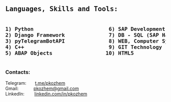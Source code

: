 <pre>
<h2>Languages, Skills and Tools: </h2><h3>
1) Python                        6) SAP Development
2) Django Framework              7) DB - SQL (SAP Hana, PostgreSQL, SQLite)
3) pyTelegramBotAPI              8) WEB, Computer Systems
4) C++                           9) GIT Technology
5) ABAP Objects                 10) HTML5
</h3></pre>
<h3>Contacts: </h3>
Telegram:&nbsp;&nbsp;&nbsp;&nbsp;&nbsp;&nbsp;&nbsp;<a href="https://t.me/pkozhem">t.me/pkozhem</a><br>
Gmail:&nbsp;&nbsp;&nbsp;&nbsp;&nbsp;&nbsp;&nbsp;&nbsp;&nbsp;&nbsp;&nbsp;&nbsp;<a href="mailto:pkozhem@gmail.com">pkozhem@gmail.com</a><br>
LinkedIn:&nbsp;&nbsp;&nbsp;&nbsp;&nbsp;&nbsp;&nbsp;&nbsp;<a href="https://linkedin.com/in/pkozhem">linkedin.com/in/pkozhem</a>
